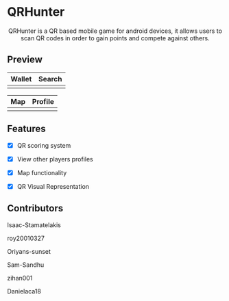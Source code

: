 # QRHunter

<p align="center">
  <p align="center">
    QRHunter is a QR based mobile game for android devices, it allows users to scan QR codes in order to gain points and compete against others. 
  </p>
</p>

## Preview
Wallet             |  Search
:-------------------------:|:-------------------------:
![]()  |  ![]()

Map             |  Profile
:-------------------------:|:-------------------------:
![]()  |  ![]()

## Features
- [x] QR scoring system

- [x] View other players profiles

- [x] Map functionality

- [x] QR Visual Representation

## Contributors
Isaac-Stamatelakis

roy20010327

Oriyans-sunset

Sam-Sandhu

zihan001

Danielaca18
